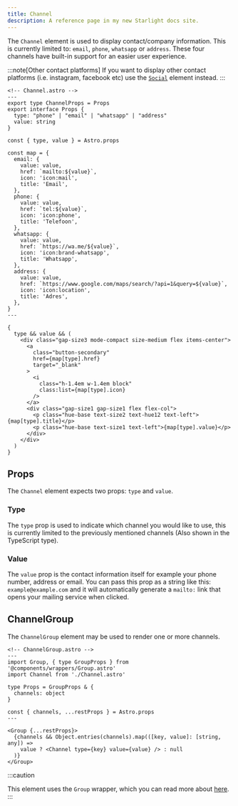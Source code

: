 ```yaml
---
title: Channel
description: A reference page in my new Starlight docs site.
---
```


The `Channel` element is used to display contact/company information. This is currently limited to: `email`, `phone`, `whatsapp` or `address`. These four channels have built-in support for an easier user experience.

:::note[Other contact platforms]
If you want to display other contact platforms (i.e. instagram, facebook etc) use the [`Social`](/elements/social) element instead.
:::

```astro
<!-- Channel.astro -->
---
export type ChannelProps = Props
export interface Props {
  type: "phone" | "email" | "whatsapp" | "address"
  value: string
}

const { type, value } = Astro.props

const map = {
  email: {
    value: value,
    href: `mailto:${value}`,
    icon: 'icon:mail',
    title: 'Email',
  },
  phone: {
    value: value,
    href: `tel:${value}`,
    icon: 'icon:phone',
    title: 'Telefoon',
  },
  whatsapp: {
    value: value,
    href: `https://wa.me/${value}`,
    icon: 'icon:brand-whatsapp',
    title: 'Whatsapp',
  },
  address: {
    value: value,
    href: `https://www.google.com/maps/search/?api=1&query=${value}`,
    icon: 'icon:location',
    title: 'Adres',
  },
}
---

{
  type && value && (
    <div class="gap-size3 mode-compact size-medium flex items-center">
      <a
        class="button-secondary"
        href={map[type].href}
        target="_blank"
      >
        <i
          class="h-1.4em w-1.4em block"
          class:list={map[type].icon}
        />
      </a>
      <div class="gap-size1 gap-size1 flex flex-col">
        <p class="hue-base text-size2 text-hue12 text-left">{map[type].title}</p>
        <p class="hue-base text-size1 text-left">{map[type].value}</p>
      </div>
    </div>
  )
}
```

## Props

The `Channel` element expects two props: `type` and `value`.

### Type

The `type` prop is used to indicate which channel you would like to use, this is currently limited to the previously mentioned channels (Also shown in the TypeScript type).

### Value

The `value` prop is the contact information itself for example your phone number, address or email. You can pass this prop as a string like this: `example@example.com` and it will automatically generate a `mailto:` link that opens your mailing service when clicked.

## ChannelGroup

The `ChannelGroup` element may be used to render one or more channels.

```astro
<!-- ChannelGroup.astro -->
---
import Group, { type GroupProps } from '@components/wrappers/Group.astro'
import Channel from './Channel.astro'

type Props = GroupProps & {
  channels: object
}

const { channels, ...restProps } = Astro.props
---

<Group {...restProps}>
  {channels && Object.entries(channels).map(([key, value]: [string, any]) =>
    value ? <Channel type={key} value={value} /> : null
  )}
</Group>
```

:::caution

This element uses the `Group` wrapper, which you can read more about [here](/wrappers/group).
:::
